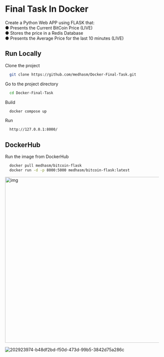 
# Final Task In Docker

Create a Python Web APP using FLASK that:  
● Presents the Current BitCoin Price (LIVE)  
● Stores the price in a Redis Database  
● Presents the Average Price for the last 10 minutes (LIVE) 

## Run Locally

Clone the project

```bash
  git clone https://github.com/medhasm/Docker-Final-Task.git
```

Go to the project directory

```bash
  cd Docker-Final-Task
```

Build

```bash
  docker compose up
```

Run

```bash
  http://127.0.0.1:8000/
```





## DockerHub

Run the image from DockerHub

```bash
  docker pull medhasm/bitcoin-flask
  docker run -d -p 8000:5000 medhasm/bitcoin-flask:latest
```
<img width="541" alt="img" src="https://user-images.githubusercontent.com/57920502/202924851-becdcf64-489b-476e-b4e6-ed7d5ea33d08.png">

![202923974-b48df2bd-f50d-473d-99b5-3842d75a286c](https://user-images.githubusercontent.com/57920502/202927160-a506932e-9406-45e6-a1b1-946850d41e71.png)






